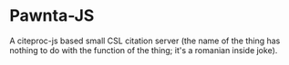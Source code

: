 # Pawnta-JS
A citeproc-js based small CSL citation server 
(the name of the thing has nothing to do with the function of the thing; it's a romanian inside joke).


